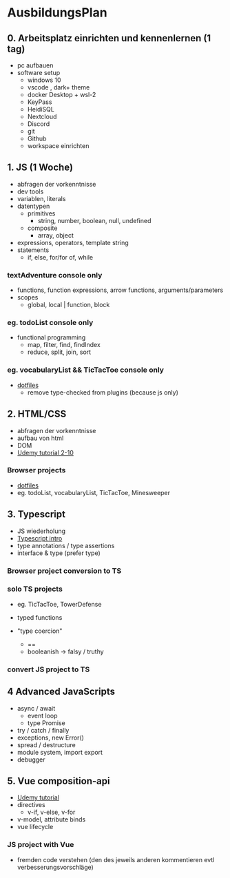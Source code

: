 # AusbildungsPlan

## 0. Arbeitsplatz einrichten und kennenlernen (1 tag)
- pc aufbauen
- software setup
    - windows 10
    - vscode , dark+ theme
    - docker Desktop + wsl-2
    - KeyPass
    - HeidiSQL
    - Nextcloud
    - Discord
    - git
    - Github
    - workspace einrichten

## 1. JS (1 Woche)
- abfragen der vorkenntnisse
- dev tools
- variablen, literals
- datentypen 
    - primitives
        - string, number, boolean, null, undefined
    - composite
        - array, object
- expressions, operators, template string
- statements 
    - if, else, for/for of, while

### textAdventure console only
- functions, function expressions, arrow functions, arguments/parameters
- scopes
    - global, local | function, block

### eg. todoList console only

- functional programming
    - map, filter, find, findIndex
    - reduce, split, join, sort

### eg. vocabularyList && TicTacToe console only
- [dotfiles](https://github.com/MBD-Team/dotfiles) 
    - remove type-checked from plugins (because js only)

## 2. HTML/CSS 
- abfragen der vorkenntnisse
- aufbau von html
- DOM
- [Udemy tutorial 2-10](https://www.udemy.com/course/the-web-developer-bootcamp/learn/lecture/22587506#overview)

### Browser projects
- [dotfiles](https://github.com/MBD-Team/dotfiles)
- eg. todoList, vocabularyList, TicTacToe, Minesweeper

## 3. Typescript
- JS wiederholung
- [Typescript intro](https://www.typescriptlang.org/docs/handbook/typescript-in-5-minutes.html)
- type annotations / type assertions
- interface & type (prefer type)

### Browser project conversion to TS

### solo TS projects
- eg. TicTacToe, TowerDefense

- typed functions 
- "type coercion"
    - ==
    - booleanish -> falsy / truthy
### convert JS project to TS

## 4 Advanced JavaScripts
- async / await
    - event loop
    - type Promise
- try / catch / finally
- exceptions, new Error()
- spread / destructure
- module system, import export
- debugger
 
## 5. Vue composition-api
- [Udemy tutorial](https://www.udemy.com/course/the-vue-3-bootcamp-the-complete-developer-guide/learn/lecture/33835400#overview)
- directives
    - v-if, v-else, v-for
- v-model, attribute binds
- vue lifecycle
### JS project with Vue
- fremden code verstehen (den des jeweils anderen kommentieren evtl verbesserungsvorschläge)
